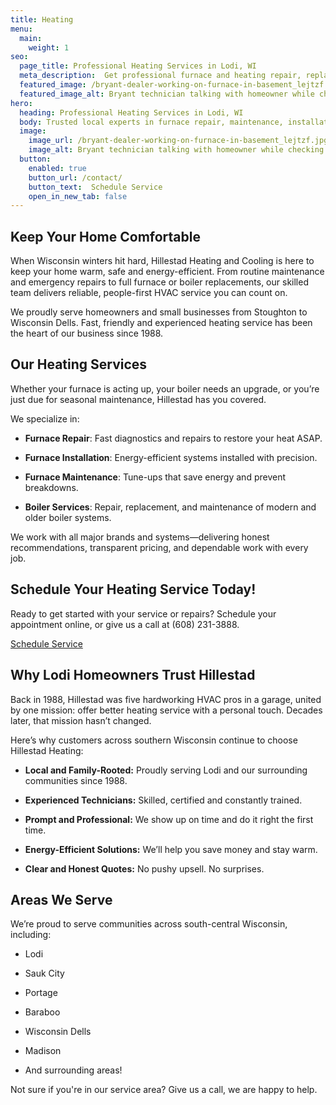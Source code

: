 ```yaml
---
title: Heating
menu:
  main:
    weight: 1
seo:
  page_title: Professional Heating Services in Lodi, WI
  meta_description:  Get professional furnace and heating repair, replacement and new system installations in Lodi, WI.
  featured_image: /bryant-dealer-working-on-furnace-in-basement_lejtzf.jpg
  featured_image_alt: Bryant technician talking with homeowner while checking air filter and furnace
hero: 
  heading: Professional Heating Services in Lodi, WI
  body: Trusted local experts in furnace repair, maintenance, installation and boiler systems.
  image: 
    image_url: /bryant-dealer-working-on-furnace-in-basement_lejtzf.jpg
    image_alt: Bryant technician talking with homeowner while checking air filter and furnace
  button:
    enabled: true
    button_url: /contact/ 
    button_text:  Schedule Service
    open_in_new_tab: false
---
```


## Keep Your Home Comfortable

When Wisconsin winters hit hard, Hillestad Heating and Cooling is here to keep your home warm, safe and energy-efficient. From routine maintenance and emergency repairs to full furnace or boiler replacements, our skilled team delivers reliable, people-first HVAC service you can count on.

We proudly serve homeowners and small businesses from Stoughton to Wisconsin Dells. Fast, friendly and experienced heating service has been the heart of our business since 1988.

## Our Heating Services

Whether your furnace is acting up, your boiler needs an upgrade, or you’re just due for seasonal maintenance, Hillestad
has you covered.

We specialize in:

* **Furnace Repair**: Fast diagnostics and repairs to restore your heat ASAP.

* **Furnace Installation**: Energy-efficient systems installed with precision.

* **Furnace Maintenance**: Tune-ups that save energy and prevent breakdowns.

* **Boiler Services**: Repair, replacement, and maintenance of modern and older boiler systems.


We work with all major brands and systems—delivering honest recommendations, transparent pricing, and dependable work with every job.

<div class="breakout bg-black flow">
  <h2 class="no-margin">Schedule Your Heating Service Today!</h2>

Ready to get started with your service or repairs? Schedule your appointment online, or give us a call at (608) 231-3888.

  <a class="btn btn--primary" href="/contact/">Schedule Service</a>

</div>

## Why Lodi Homeowners Trust Hillestad

Back in 1988, Hillestad was five hardworking HVAC pros in a garage, united by one mission: offer better heating service with a personal touch. Decades later, that mission hasn’t changed.

Here’s why customers across southern Wisconsin continue to choose Hillestad Heating:

* **Local and Family-Rooted:** Proudly serving Lodi and our surrounding communities since 1988.

* **Experienced Technicians:** Skilled, certified and constantly trained.

* **Prompt and Professional:** We show up on time and do it right the first time.

* **Energy-Efficient Solutions:** We’ll help you save money and stay warm.

* **Clear and Honest Quotes:** No pushy upsell. No surprises. 

## Areas We Serve

We’re proud to serve communities across south-central Wisconsin, including: 

  * Lodi 

  * Sauk City 

  * Portage

  * Baraboo
  
  * Wisconsin Dells
  
  * Madison
  
  * And surrounding areas!

  Not sure if you're in our service area? Give us a call, we are happy to help.